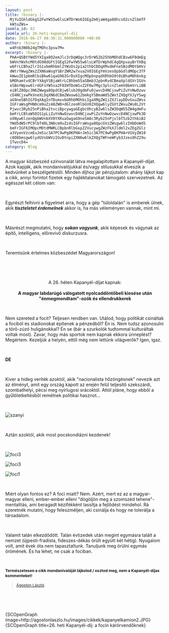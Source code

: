 ```yaml
---
layout: post
title: !binary |-
  MjYuIGhldGkgS2FwYW55w6lsLWTDrWo6IGEgZm9jaW4ga8OhcsO2cnZlbmTF
  kWtuZWs=
joomla_id: 62
joomla_url: 26-heti-kapanyel-dij
date: 2016-06-27 08:30:31.000000000 +00:00
author: !binary |-
  w4Fnb3N0b24gTMOhc3psw7M=
excerpt: !binary |-
  PHA+QSBtYWd5YXIga8O2emJlc3rDqWQgc3rDrW52b25hbMOhdCBsw6F0dmEg
  bWVnYWxhcMOtdG90dGFtIGEgS2FwYW55w6lsLWTDrWphdC4gQXpvayBrYXBq
  w6FrLCBha2lrIG1vbmRhbml2YWzDs2p1a2thbCDDqXMvdmFneSBzdMOtbHVz
  dWtrYWwgZWx2ZXN6aWsgYSBrZWR2w7xua2V0IGEgYmVzesOpbGdldMOpc3TF
  kWwuIE1pbmRlbiBkw61qaG96IGrDoXIgcMOpbnpqdXRhbG9tOiBhaMOhbnkg
  bMOhamtvdCBrYXAgYSBjaWtrLCBhbm55aSBmb3JpbnRvdCBmaXpldGVrIGVn
  eSBoYWpsw6lrdGFsYW5va2F0IHTDoW1vZ2F0w7Mgc3plcnZlemV0bmVrLiBB
  eiBlZ8Opc3N6ZWwga8OpdCBjw6lsb20gdmFuOjwvcD4NCjxwPiZuYnNwOzwv
  cD4NCjxwPkVneXLDqXN6dCBmZWxow612bmkgYSBmaWd5ZWxtZXQgYXJyYSwg
  aG9neSBhIGfDqXAgInTDumxvbGRhbMOhbiIgaXMgZW1iZXJlayDDvGxuZWss
  IGFraWsgPHN0cm9uZz48ZW0+dGlzenRlbGV0ZXQgw6lyZGVtZWxuZWs8L2Vt
  Pjwvc3Ryb25nPiBha2tvciBpcywgaGEgbcOhcyB2w6lsZW3DqW55ZW4gdmFu
  bmFrLCBtaW50IG1pLiZuYnNwOzwvcD4NCjxwPiZuYnNwOzwvcD4NCjxwPk3D
  oXNyw6lzenQgbWVnbXV0YXRuaSwgaG9neSA8c3Ryb25nPjxlbT5zb2thbiB2
  YWd5dW5rPC9lbT48L3N0cm9uZz4sIGFraWsga8OpcGVzZWsgw6lzIHbDoWd5
  bmFrIGF6IMOpcMOtdMWRLCBpbnRlbGxpZ2VucywgZWzFkXJldml2xZEgZGlz
  a3VyenVzcmEuJm5ic3A7PC9wPg0KPHA+Jm5ic3A7PC9wPg0KPHA+VGVyZW10
  c8O8bmsgw6lydGVsbWVzIGvDtnpiZXN6w6lkZXQgTWFneWFyb3JzesOhZ29u
  ITwvcD4=
category: Blog
---
```

<p>A magyar közbeszéd színvonalát látva megalapítottam a Kapanyél-díjat. Azok kapják, akik mondanivalójukkal és/vagy stílusukkal elveszik a kedvünket a beszélgetéstől. Minden díjhoz jár pénzjutalom: ahány lájkot kap a cikk, annyi forintot fizetek egy hajléktalanokat támogató szervezetnek. Az egésszel két célom van:</p>
<p>&nbsp;</p>
<p>Egyrészt felhívni a figyelmet arra, hogy a gép "túloldalán" is emberek ülnek, akik <strong><em>tiszteletet érdemelnek</em></strong> akkor is, ha más véleményen vannak, mint mi.&nbsp;</p>
<p>&nbsp;</p>
<p>Másrészt megmutatni, hogy <strong><em>sokan vagyunk</em></strong>, akik képesek és vágynak az építő, intelligens, előrevivő diskurzusra.&nbsp;</p>
<p>&nbsp;</p>
<p>Teremtsünk értelmes közbeszédet Magyarországon!</p>

<p>&nbsp;</p>
<p>&nbsp;</p>
<p style="text-align: center;">A 26. héten Kapanyél-díjat kapnak:<br /><br /><strong>A magyar labdarúgó válogatott nyolcaddöntőbeli kiesése után "énmegmondtam"-ozók és ellendrukkerek</strong></p>
<p>&nbsp;</p>
<p>Nem szereted a focit? Teljesen rendben van. Utálod, hogy politikát csináltak a fociból és stadionokat építenek a pénzedből? Én is. Nem tudsz azonosulni a törő-zúzó huligánokkal? Én se (bár a szurkolók tudtommal kulturáltak voltak most). Zavar, hogy más sportok nem kapnak ekkora ünneplést? Megértem. Kezeljük a helyén, ettől még nem lettünk világverők? Igen, igaz.</p>
<p>&nbsp;</p>
<p><strong>DE</strong></p>
<p>&nbsp;</p>
<p>Kiver a hideg veríték azoktól, akik "nacionalista hőzöngésnek" nevezik azt az élményt, amit egy ország kapott az erején felül teljesítő szekszárdi, szombathelyi, pécsi meg nyírlugosi srácoktól. Attól pláne, hogy ebből a gyűlöletkeltésből remélnek politikai hasznot...</p>
<p>&nbsp;</p>
<p><img src="http://agostonlaszlo.hu/images/cikkek/szanyi.JPG" alt="szanyi" /></p>
<p>&nbsp;</p>
<p>Aztán azoktól, akik most pocskondiázni kezdenek!&nbsp;</p>
<p>&nbsp;</p>
<p><img src="http://agostonlaszlo.hu/images/cikkek/foci3.jpg" alt="foci3" /></p>
<p><img src="http://agostonlaszlo.hu/images/cikkek/foci2.jpg" alt="foci3" /></p>
<p><img src="http://agostonlaszlo.hu/images/cikkek/foci1.jpg" alt="foci1" /></p>
<p>&nbsp;</p>
<p>Miért olyan fontos ez? A foci miatt? Nem. Azért, mert ez az a magyar-magyar elleni, ember-ember elleni "dögöljön meg a szomszéd tehene"-mentalitás, ami beragadt kézifékként lassítja a fejlődést mindehol. Rá szeretnék mutatni, hogy feleszméljen, aki csinálja és hogy ne tolerálja a társadalom.&nbsp;</p>
<p>&nbsp;</p>
<p>Valamit talán elkezdődött. Talán évtizedek után megint egymásra talált a nemzet (újpesti-fradista, fideszes-dékás örült együtt két hétig). Nyugalom volt, amit évek óta nem tapasztaltunk. Tanuljunk meg örülni egymás örömének. És ha lehet, ne csak a fociban.&nbsp;</p>
<p>&nbsp;</p>
<p><strong style="font-size: 12.16px; line-height: 15.808px;">Természetesen a cikk mondanivalóját lájkolod / osztod meg, nem a Kapanyél-díjas kommenteket!</strong></p>
<div class="fb-page" style="font-size: 12.16px; line-height: 15.808px;" data-href="https://www.facebook.com/agostonlaszloartist" data-width="250" data-height="100" data-small-header="false" data-adapt-container-width="false" data-hide-cover="true" data-show-facepile="false">
<div class="fb-xfbml-parse-ignore">
<blockquote cite="https://www.facebook.com/agostonlaszloartist"><a href="https://www.facebook.com/agostonlaszloartist">Ágoston László</a></blockquote>
</div>
</div>
<p>&nbsp;</p>
<p>&nbsp;<span style="font-size: 12.16px; line-height: 1.3em;"></span></p>
<p>{SCOpenGraph image=http://agostonlaszlo.hu/images/cikkek/kapanyelkamion2.JPG} {SCOpenGraph title=26. heti Kapanyél-díj: a focin kárörvendőknek}</p>
